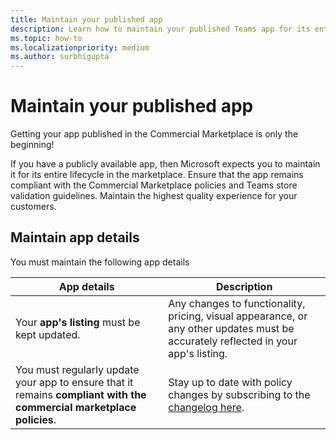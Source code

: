 ```yaml
---
title: Maintain your published app
description: Learn how to maintain your published Teams app for its entire lifecycle in the marketplace.
ms.topic: how-to
ms.localizationpriority: medium
ms.author: surbhigupta
---
```


# Maintain your published app

Getting your app published in the Commercial Marketplace is only the beginning!

If you have a publicly available app, then Microsoft expects you to maintain it for its entire lifecycle in the marketplace. Ensure that the app remains compliant with the Commercial Marketplace policies and Teams store validation guidelines. Maintain the highest quality experience for your customers.

## Maintain app details

You must maintain the following app details

| App details | Description |
|---|---|
| Your **app's listing** must be kept updated. | Any changes to functionality, pricing, visual appearance, or any other updates must be accurately reflected in your app's listing. |
| You must regularly update your app to ensure that it remains **compliant with the commercial marketplace policies**. | Stay up to date with policy changes by subscribing to the [changelog here](https://learn.microsoft.com/en-us/legal/marketplace/offer-policies-change-history). |
